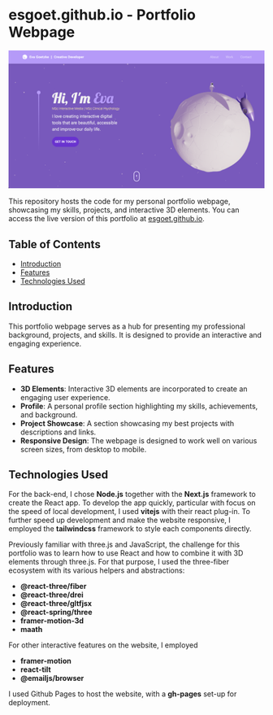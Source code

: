 # esgoet.github.io - Portfolio Webpage

![Portfolio Preview](screenshot.png)

This repository hosts the code for my personal portfolio webpage, showcasing my skills, projects, and interactive 3D elements. You can access the live version of this portfolio at [esgoet.github.io](https://esgoet.github.io).

## Table of Contents

- [Introduction](#introduction)
- [Features](#features)
- [Technologies Used](#technologies-used)

## Introduction

This portfolio webpage serves as a hub for presenting my professional background, projects, and skills. It is designed to  provide an interactive and engaging experience.

## Features

- **3D Elements**: Interactive 3D elements are incorporated to create an engaging user experience.
- **Profile**: A personal profile section highlighting my skills, achievements, and background.
- **Project Showcase**: A section showcasing my best projects with descriptions and links.
- **Responsive Design**: The webpage is designed to work well on various screen sizes, from desktop to mobile.

## Technologies Used
For the back-end, I chose **Node.js** together with the **Next.js** framework to create the React app. 
To develop the app quickly, particular with focus on the speed of local development, I used **vitejs** with their react plug-in.
To further speed up development and make the website responsive, I employed the **tailwindcss** framework to style each components directly.

Previously familiar with three.js and JavaScript, the challenge for this portfolio was to learn how to use React and how to combine it with 3D elements through three.js.
For that purpose, I used the three-fiber ecosystem with its various helpers and abstractions:
- **@react-three/fiber**
- **@react-three/drei**
- **@react-three/gltfjsx**
- **@react-spring/three**
- **framer-motion-3d**
- **maath**

For other interactive features on the website, I employed
- **framer-motion**
- **react-tilt**
- **@emailjs/browser**

I used Github Pages to host the website, with a **gh-pages** set-up for deployment.



